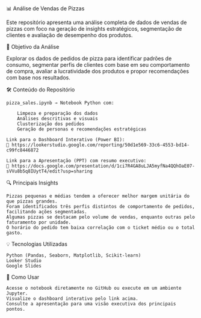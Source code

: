 📊 Análise de Vendas de Pizzas

Este repositório apresenta uma análise completa de dados de vendas de pizzas com foco na geração de insights estratégicos, segmentação de clientes e avaliação de desempenho dos produtos.

🧠 Objetivo da Análise

Explorar os dados de pedidos de pizza para identificar padrões de consumo, segmentar perfis de clientes com base em seu comportamento de compra, avaliar a lucratividade dos produtos e propor recomendações com base nos resultados.

🛠️ Conteúdo do Repositório

    pizza_sales.ipynb → Notebook Python com:

        Limpeza e preparação dos dados
        Análises descritivas e visuais
        Clusterização dos pedidos
        Geração de personas e recomendações estratégicas

    Link para o Dashboard Interativo (Power BI):
    🔗 https://lookerstudio.google.com/reporting/50d1e569-33c6-4553-bd14-c99fc8446872

    Link para a Apresentação (PPT) com resumo executivo:
    🔗 https://docs.google.com/presentation/d/1ci7R4GA8uLJA5myfNa4QQhOaE07-sVVu8b5q8IUytT4/edit?usp=sharing

🔍 Principais Insights

    Pizzas pequenas e médias tendem a oferecer melhor margem unitária do que pizzas grandes.
    Foram identificados três perfis distintos de comportamento de pedidos, facilitando ações segmentadas.
    Algumas pizzas se destacam pelo volume de vendas, enquanto outras pelo faturamento por unidade.
    O horário do pedido tem baixa correlação com o ticket médio ou o total gasto.

💡 Tecnologias Utilizadas

    Python (Pandas, Seaborn, Matplotlib, Scikit-learn)
    Looker Studio
    Google Slides

📎 Como Usar

    Acesse o notebook diretamente no GitHub ou execute em um ambiente Jupyter.
    Visualize o dashboard interativo pelo link acima.
    Consulte a apresentação para uma visão executiva dos principais pontos.
